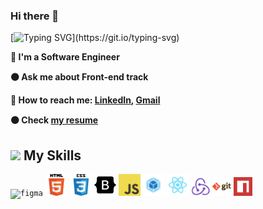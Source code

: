 ### Hi there 👋
[![Typing SVG](https://readme-typing-svg.herokuapp.com?font=Futura&color=F7630C&size=35&width=500&lines=Hello+There+👋;Nice+to+meet+you...)](https://git.io/typing-svg)




**🔵 I'm a Software Engineer**   

**🟠 Ask me about Front-end track**

**🔵 How to reach me: [LinkedIn](https://www.linkedin.com/in/johnsamoel/), <a href="mailto:johnsamoel82@gmail.com" target="_blanck"> Gmail </a>**

**🟠 Check [my resume](https://drive.google.com/file/d/1eawQPJ1-N6PDDUXMA6pnDEg9Gcg2zYts/view?usp=sharing)**

<!-- **🟠 I’m currently learning at** ![](https://img.shields.io/badge/Microverse-blueviolet) -->

## <img src="https://media.giphy.com/media/WUlplcMpOCEmTGBtBW/giphy.gif" width="50"> My Skills

<div>
  <div>
    <code><img height="35" src="https://www.vectorlogo.zone/logos/figma/figma-icon.svg" alt="figma"/></code>
    <code><img height="35" src="https://raw.githubusercontent.com/github/explore/80688e429a7d4ef2fca1e82350fe8e3517d3494d/topics/html/html.png"></code>
    <code><img height="35" src="https://raw.githubusercontent.com/github/explore/80688e429a7d4ef2fca1e82350fe8e3517d3494d/topics/css/css.png"></code>
    <code><img height="35" src="https://raw.githubusercontent.com/devicons/devicon/master/icons/bootstrap/bootstrap-plain.svg" alt="bootstrap"></code>
    <code><img height="35" src="https://raw.githubusercontent.com/github/explore/80688e429a7d4ef2fca1e82350fe8e3517d3494d/topics/javascript/javascript.png"></code>
  <!-- <code><img height="35" src="https://raw.githubusercontent.com/github/explore/80688e429a7d4ef2fca1e82350fe8e3517d3494d/topics/typescript/typescript.png"></code>-->
    <code><img height="35" src="https://raw.githubusercontent.com/github/explore/80688e429a7d4ef2fca1e82350fe8e3517d3494d/topics/webpack/webpack.png"></code>
    <code><img height="35" src="https://raw.githubusercontent.com/github/explore/80688e429a7d4ef2fca1e82350fe8e3517d3494d/topics/react/react.png"></code>
    <code><img height="30" src="https://raw.githubusercontent.com/github/explore/80688e429a7d4ef2fca1e82350fe8e3517d3494d/topics/redux/redux.png"></code>
    <code><img height="30" src="https://raw.githubusercontent.com/github/explore/80688e429a7d4ef2fca1e82350fe8e3517d3494d/topics/git/git.png"></code>
    <code><img height="30" src="https://raw.githubusercontent.com/github/explore/80688e429a7d4ef2fca1e82350fe8e3517d3494d/topics/npm/npm.png"></code>
  </div>
</div>
